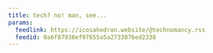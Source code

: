 ```yaml
---
title: tech? no! man, see...
params:
  feedlink: https://icosahedron.website/@technomancy.rss
  feedid: 0a6f87936ef97655a5a2733876ed2338
---
```

